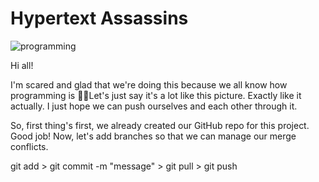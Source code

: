 # Hypertext Assassins

![programming](https://user-images.githubusercontent.com/22354639/65000732-b002c900-d8ba-11e9-93dd-ac505f09ac7c.gif)

Hi all!

I'm scared and glad that we're doing this because we all know how programming is :grimacing::weary:Let's just say it's a lot like this picture. Exactly like it actually. I just hope we can push ourselves and each other through it.

So, first thing's first, we already created our GitHub repo for this project. Good job!
Now, let's add branches so that we can manage our merge conflicts.

git add > git commit -m "message" > git pull > git push
